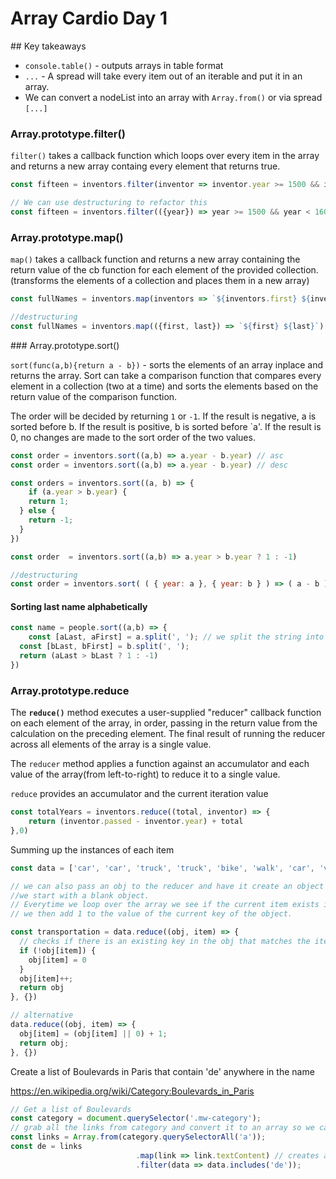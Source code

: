 # Array Cardio Day 1



## Key takeaways

* `console.table()` - outputs arrays in table format
* `...` - A spread will take every item out of an iterable and put it in an array. 
* We can convert a nodeList into an array with `Array.from()` or via spread `[...]`

### Array.prototype.filter()

`filter()` takes a callback function which loops over every item in the array and returns a new array containg every element that returns true.

```javascript
const fifteen = inventors.filter(inventor => inventor.year >= 1500 && inventor.year < 1600);

// We can use destructuring to refactor this 
const fifteen = inventors.filter(({year}) => year >= 1500 && year < 1600);
```

### Array.prototype.map()

`map()` takes a callback function and returns a new array containing the return value of the cb function for each element of the provided collection. (transforms the elements of a collection and places them in a new array)

```javascript
const fullNames = inventors.map(inventors => `${inventors.first} ${inventors.last}`)

//destructuring
const fullNames = inventors.map(({first, last}) => `${first} ${last}`)
```

### Array.prototype.sort()

`sort(func(a,b){return a - b})` - sorts the elements of an array inplace and returns the array. Sort can take a comparison function that compares every element in a collection (two at a time) and sorts the elements based on the return value of the comparison function.

The order will be decided by returning `1` or `-1`. If the result is negative, a is sorted before b. If the result is positive, b is sorted before `a'. If the result is 0, no changes are made to the sort order of the two values.

```javascript
const order = inventors.sort((a,b) => a.year - b.year) // asc
const order = inventors.sort((a,b) => a.year - b.year) // desc

const orders = inventors.sort((a, b) => {
	if (a.year > b.year) {
  	return 1;
  } else {
    return -1;
  }
})

const order  = inventors.sort((a,b) => a.year > b.year ? 1 : -1)

//destructuring
const order = inventors.sort( ( { year: a }, { year: b } ) => ( a - b ) )
```

#### Sorting last name alphabetically

```javascript
const name = people.sort((a,b) => {
	const [aLast, aFirst] = a.split(', '); // we split the string into an array and use destructuring to assign them to variables 
  const [bLast, bFirst] = b.split(', ');
  return (aLast > bLast ? 1 : -1)
})
```

### Array.prototype.reduce

The **`reduce()`** method executes a user-supplied "reducer" callback function on each element of the array, in order, passing in the return value from the calculation on the preceding element. The final result of running the reducer across all elements of the array is a single value.

The `reducer` method applies a function against an accumulator and each value of the array(from left-to-right) to reduce it to a single value.



`reduce` provides an accumulator and the current iteration value 

```javascript
const totalYears = inventors.reduce((total, inventor) => {
	return (inventor.passed - inventor.year) + total 
},0)
```



Summing up the instances of each item

```javascript
const data = ['car', 'car', 'truck', 'truck', 'bike', 'walk', 'car', 'van', 'bike', 'walk', 'car', 'van', 'car', 'truck'];

// we can also pass an obj to the reducer and have it create an object for us
//we start with a blank object.
// Everytime we loop over the array we see if the current item exists in the object. If it doesnt we create one giving it the value of 0
// we then add 1 to the value of the current key of the object.

const transportation = data.reduce((obj, item) => {
  // checks if there is an existing key in the obj that matches the item. If not then create a new key/value pair 
  if (!obj[item]) {
  	obj[item] = 0
  }
  obj[item]++;
  return obj
}, {})

// alternative 
data.reduce((obj, item) => {
  obj[item] = (obj[item] || 0) + 1;
  return obj;
}, {})
```



Create a list of Boulevards in Paris that contain 'de' anywhere in the name

https://en.wikipedia.org/wiki/Category:Boulevards_in_Paris

```javascript
// Get a list of Boulevards 
const category = document.querySelector('.mw-category');
// grab all the links from category and convert it to an array so we can use `map` and `filter`
const links = Array.from(category.querySelectorAll('a'));
const de = links
							.map(link => link.textContent) // creates an array of textContents of the links
							.filter(data => data.includes('de'));
```

